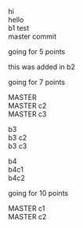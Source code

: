 hi  
hello  
b1 test  
master commit  

going for 5 points  

this was added in b2  

going for 7 points  

MASTER  
MASTER c2  
MASTER c3  

b3  
b3 c2  
b3 c3  

b4  
b4c1  
b4c2  

going for 10 points

MASTER c1  
MASTER c2
